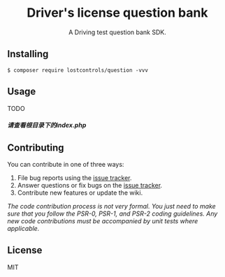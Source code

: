 <h1 align="center"> Driver's license question bank </h1>

<p align="center"> A Driving test question bank SDK.</p>


## Installing

```shell
$ composer require lostcontrols/question -vvv
```

## Usage

TODO

#####  请查看根目录下的index.php

## Contributing

You can contribute in one of three ways:

1. File bug reports using the [issue tracker](https://github.com/lostcontrols/question/issues).
2. Answer questions or fix bugs on the [issue tracker](https://github.com/lostcontrols/question/issues).
3. Contribute new features or update the wiki.

_The code contribution process is not very formal. You just need to make sure that you follow the PSR-0, PSR-1, and PSR-2 coding guidelines. Any new code contributions must be accompanied by unit tests where applicable._

## License

MIT